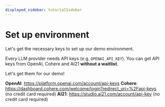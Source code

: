 ```yaml
---
displayed_sidebar: tutorialSidebar
---
```


# Set up environment

Let's get the necessary keys to set up our demo environment.

Every LLM provider needs API keys (e.g. `OPENAI_API_KEY`). You can get API keys from OpenAI, Cohere and AI21 **without a waitlist**.

Let's get them for our demo!

**OpenAI**: https://platform.openai.com/account/api-keys
**Cohere**: https://dashboard.cohere.com/welcome/login?redirect_uri=%2Fapi-keys  (no credit card required)
**AI21**: https://studio.ai21.com/account/api-key (no credit card required)

